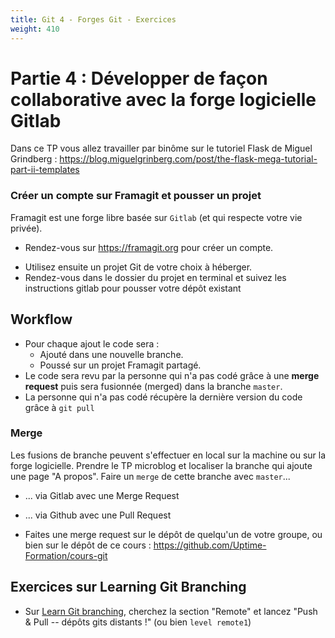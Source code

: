 ```yaml
---
title: Git 4 - Forges Git - Exercices
weight: 410
---
```


<!-- Le faire sur Github ET gitlab ? -->

# Partie 4 : Développer de façon collaborative avec la forge logicielle Gitlab

Dans ce TP vous allez travailler par binôme sur le tutoriel Flask de Miguel Grindberg : https://blog.miguelgrinberg.com/post/the-flask-mega-tutorial-part-ii-templates

### Créer un compte sur Framagit et pousser un projet

Framagit est une forge libre basée sur `Gitlab` (et qui respecte votre vie privée).

- Rendez-vous sur <https://framagit.org> pour créer un compte.
<!-- - FIXME: quel projet then? -->
- Utilisez ensuite un projet Git de votre choix à héberger.
- Rendez-vous dans le dossier du projet en terminal et suivez les instructions gitlab pour pousser votre dépôt existant

<!-- ### Reprise du tutoriel Flask -->

<!-- FIXME: rework, on fait microblog ou non ? si oui à partir de quand ? -->

<!-- Le tutoriel a des chapitres. Le but du TP consistera a travailler à deux sur un chapitre avec un.e qui code et l'autre qui relit le code, suit le tutoriel et conseille le/la codeur/codeuse. Ce principe est très proche d'une méthodologie de développement agile nommée XP (extreme programming): -->

<!-- FIXME: rework -->

## Workflow

- Pour chaque ajout le code sera :
  - Ajouté dans une nouvelle branche.
  - Poussé sur un projet Framagit partagé.
- Le code sera revu par la personne qui n'a pas codé grâce à une **merge request** puis sera fusionnée (merged) dans la branche `master`.
- La personne qui n'a pas codé récupère la dernière version du code grâce à `git pull`

### Merge

Les fusions de branche peuvent s'effectuer en local sur la machine ou sur la forge logicielle.
Prendre le TP microblog et localiser la branche qui ajoute une page "A propos". Faire un `merge` de cette branche avec `master`...

  <!-- FIXME: euh je l'ai pas marqué quelque part ça ? tp3 ? fusionner -->

- ... via Gitlab avec une Merge Request
- ... via Github avec une Pull Request

- Faites une merge request sur le dépôt de quelqu'un de votre groupe, ou bien sur le dépôt de ce cours : <https://github.com/Uptime-Formation/cours-git>
  <!-- - Les deux premiers chapitres seront à merger en local et les deux suivants sur framagit. -->

<!-- FIXME: ajout autre remote, changement URL d'origine et ajout de celle de grinberg -->

## Exercices sur Learning Git Branching

- Sur [Learn Git branching](https://learngitbranching.js.org/), cherchez la section "Remote" et lancez "Push & Pull -- dépôts gits distants !" (ou bien `level remote1`)
